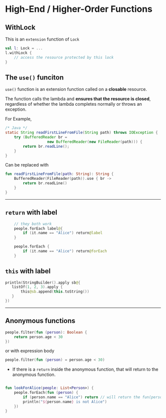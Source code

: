 # High-End / Higher-Order Functions

## WithLock

This is an `extension` function of `Lock`

```kt
val l: Lock = ...
l.withLock {
    // access the resource protected by this lock
}
```

## The `use()` funciton

`use()` function is an extension function called on a **closable** resource.

The function calls the lambda and **ensures that the resource is closed**, regardless of whether the lambda completes normally or throws an exception.

For Example,

```java
/* Java */
static String readFirstLineFromFile(String path) throws IOException {
    try (BufferedReader br =
                   new BufferedReader(new FileReader(path))) {
        return br.readLine();
    }
}
```

Can be replaced with

```kt
fun readFirstLineFromFile(path: String): String {
    BufferedReader(FileReader(path)).use { br ->
        return br.readLine()
    }
}
```

____

## `return` with label

```kt
    // they both work
    people.forEach label@{
        if (it.name == "Alice") return@label
    }

    people.forEach {
        if (it.name == "Alice") return@forEach
    }
```

## `this` with label

```kt
println(StringBuilder().apply sb@{
   listOf(1, 2, 3).apply {
       this@sb.append(this.toString())
   }
})
```

____

## Anonymous functions

```kt
people.filter(fun (person): Boolean {
    return person.age < 30
})
```

or with expression body

```kt
people.filter(fun (person) = person.age < 30)
```

- If there is a `return` inside the anonymous function, that will return to the anonymous function.

```kt

fun lookForAlice(people: List<Person>) {
    people.forEach(fun (person) {
        if (person.name == "Alice") return // will return the fun(person)
        println("${person.name} is not Alice")
    })
}
```
